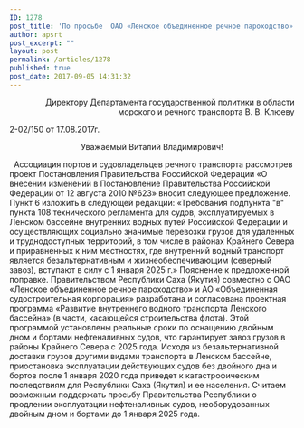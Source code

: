 ```yaml
---
ID: 1278
post_title: 'По просьбе  ОАО «Ленское объединенное речное пароходство» совместно с Правительством  Республики Саха (Якутия) АПСРТ направило письмо в Минтранс России'
author: apsrt
post_excerpt: ""
layout: post
permalink: /articles/1278
published: true
post_date: 2017-09-05 14:31:32
---
```

<p style="text-align: right;">Директору Департамента государственной
политики в области морского и речного транспорта
В. В. Клюеву</p>
2-02/150 от 17.08.2017г.
<p style="text-align: center;">Уважаемый Виталий Владимирович!</p>
&nbsp;
Ассоциация портов и судовладельцев речного транспорта рассмотрев проект Постановления Правительства Российской Федерации «О внесении изменений в Постановление Правительства Российской Федерации от 12 августа 2010 №623» вносит следующее предложение.
Пункт 6 изложить в следующей редакции:
«Требования подпункта "в" пункта 108 технического регламента для судов, эксплуатируемых в Ленском бассейне внутренних водных путей Российской Федерации и осуществляющих социально значимые перевозки грузов для удаленных и труднодоступных территорий, в том числе в районах Крайнего Севера и приравненных к ним местностях, где внутренний водный транспорт является безальтернативным и жизнеобеспечивающим (северный завоз), вступают в силу с 1 января 2025 г.»
Пояснение к предложенной поправке.
Правительством Республики Саха (Якутия) совместно с ОАО «Ленское объединенное речное пароходство» и АО «Объединенная судостроительная корпорация» разработана и согласована проектная программа «Развитие внутреннего водного транспорта Ленского бассейна» (в части, касающейся строительства флота). Этой программой установлены реальные сроки по оснащению двойным дном и бортами нефтеналивных судов, что гарантирует завоз грузов в районы Крайнего Севера с 2025 года. Исходя из безальтернативной доставки грузов другими видами транспорта в Ленском бассейне, приостановка эксплуатации действующих судов без двойного дна и бортов после 1 января 2020 года приведет к катастрофическим последствиям для Республики Саха (Якутия) и ее населения.
Считаем возможным поддержать просьбу Правительства Республики о продлении эксплуатации нефтеналивных судов, необорудованных двойным дном и бортами до 1 января 2025 года.